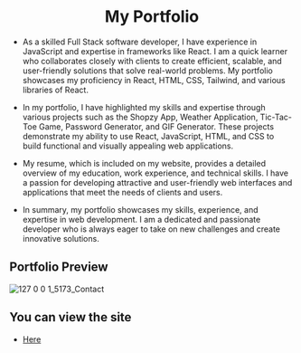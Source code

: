 <h1 align="center">My Portfolio</h1>

- <p>As a skilled Full Stack software developer, I have experience in JavaScript and expertise in frameworks like React. I am a quick learner who collaborates closely with clients to create efficient, scalable, and user-friendly solutions that solve real-world problems. My portfolio showcases my proficiency in React, HTML, CSS, Tailwind, and various libraries of React.</p>

- <p>In my portfolio, I have highlighted my skills and expertise through various projects such as the Shopzy App, Weather Application, Tic-Tac-Toe Game, Password Generator, and GIF Generator. These projects demonstrate my ability to use React, JavaScript, HTML, and CSS to build functional and visually appealing web applications.</p>

- <p>My resume, which is included on my website, provides a detailed overview of my education, work experience, and technical skills. I have a passion for developing attractive and user-friendly web interfaces and applications that meet the needs of clients and users.</p>

- <p>In summary, my portfolio showcases my skills, experience, and expertise in web development. I am a dedicated and passionate developer who is always eager to take on new challenges and create innovative solutions.</p>

<h2>Portfolio Preview</h2>


![127 0 0 1_5173_Contact](https://user-images.githubusercontent.com/113782984/232225389-0a5744b9-d6c0-455c-b66d-30cfe7ebbdd1.png)


<h2> You can view the site </h2>

- [Here](https://prismatic-zuccutto-7e817c.netlify.app/)
